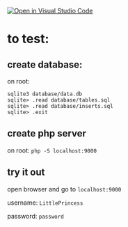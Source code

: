 [![Open in Visual Studio Code](https://classroom.github.com/assets/open-in-vscode-c66648af7eb3fe8bc4f294546bfd86ef473780cde1dea487d3c4ff354943c9ae.svg)](https://classroom.github.com/online_ide?assignment_repo_id=10620453&assignment_repo_type=AssignmentRepo)

# to test:

## create database:

on root:

```
sqlite3 database/data.db
sqlite> .read database/tables.sql
sqlite> .read database/inserts.sql
sqlite> .exit
```

## create php server

on root: ``php -S localhost:9000``

## try it out

open browser and go to ``localhost:9000``

username: ``LittlePrincess``

password: ``password``
